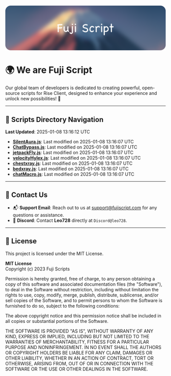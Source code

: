 ![Banner](.github/b.webp)

# 🌍 **We are Fuji Script**

Our global team of developers is dedicated to creating powerful, open-source scripts for Rise Client, designed to enhance your experience and unlock new possibilities! 🌟

---
<!-- SCRIPTS_NAVIGATION_START -->
## 📂 **Scripts Directory Navigation**

**Last Updated**: 2025-01-08 13:16:12 UTC

- **[SilentAura.js](scripts/SilentAura.js)**: Last modified on 2025-01-08 13:16:07 UTC
- **[ChatBypass.js](scripts/ChatBypass.js)**: Last modified on 2025-01-08 13:16:07 UTC
- **[jetpackFly.js](scripts/jetpackFly.js)**: Last modified on 2025-01-08 13:16:07 UTC
- **[velocityHylex.js](scripts/velocityHylex.js)**: Last modified on 2025-01-08 13:16:07 UTC
- **[chestxray.js](scripts/chestxray.js)**: Last modified on 2025-01-08 13:16:07 UTC
- **[bedxray.js](scripts/bedxray.js)**: Last modified on 2025-01-08 13:16:07 UTC
- **[chatMacro.js](scripts/chatMacro.js)**: Last modified on 2025-01-08 13:16:07 UTC

<!-- SCRIPTS_NAVIGATION_END -->

---

## 💬 **Contact Us**  
- 📬 **Support Email**: Reach out to us at [support@fujiscript.com](mailto:support@fujiscript.com) for any questions or assistance.  
- 💬 **Discord**: Contact **Leo728** directly at `Discord@leo728`.

---

## 📜 **License**

This project is licensed under the MIT License.  

**MIT License**  
Copyright (c) 2023 Fuji Scripts  

Permission is hereby granted, free of charge, to any person obtaining a copy of this software and associated documentation files (the "Software"), to deal in the Software without restriction, including without limitation the rights to use, copy, modify, merge, publish, distribute, sublicense, and/or sell copies of the Software, and to permit persons to whom the Software is furnished to do so, subject to the following conditions:  

The above copyright notice and this permission notice shall be included in all copies or substantial portions of the Software.  

THE SOFTWARE IS PROVIDED "AS IS", WITHOUT WARRANTY OF ANY KIND, EXPRESS OR IMPLIED, INCLUDING BUT NOT LIMITED TO THE WARRANTIES OF MERCHANTABILITY, FITNESS FOR A PARTICULAR PURPOSE AND NONINFRINGEMENT. IN NO EVENT SHALL THE AUTHORS OR COPYRIGHT HOLDERS BE LIABLE FOR ANY CLAIM, DAMAGES OR OTHER LIABILITY, WHETHER IN AN ACTION OF CONTRACT, TORT OR OTHERWISE, ARISING FROM, OUT OF OR IN CONNECTION WITH THE SOFTWARE OR THE USE OR OTHER DEALINGS IN THE SOFTWARE.  

